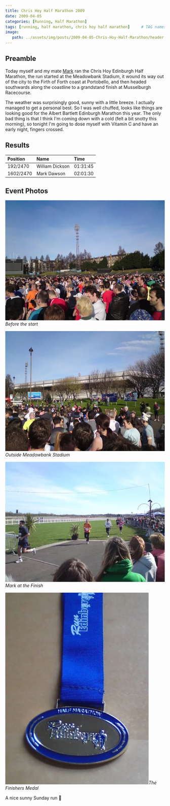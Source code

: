 ```yaml
---
title: Chris Hoy Half Marathon 2009
date: 2009-04-05
categories: [Running, Half Marathon]
tags: [running, half marathon, chris hoy half marathon]     # TAG names should always be lowercase
image:
   path: ../assets/img/posts/2009-04-05-Chris-Hoy-Half-Marathon/header.webp
---
```


## Preamble

Today myself and my mate [Mark](https://www.dawsoncreative.co.uk/) ran the Chris Hoy Edinburgh Half Marathon, the run started at the Meadowbank Stadium, it wound its way out of the city to the Firth of Forth coast at Portobello, and then headed southwards along the coastline to a grandstand finish at Musselburgh Racecourse.

The weather was surprisingly good, sunny with a little breeze. I actually managed to get a personal best. So I was well chuffed, looks like things are looking good for the Albert Bartlett Edinburgh Marathon this year. The only bad thing is that I think I'm coming down with a cold (felt a bit snotty this morning), so tonight I'm going to dose myself with Vitamin C and have an early night, fingers crossed.

## Results

| Position   | Name             | Time     |
| :--------- | :--------------- | :------- |
| 192/2470   | William Dickson  | 01:31:45 |
| 1602/2470  | Mark Dawson      | 02:01:30 |

## Event Photos

![Before the start](../assets/img/posts/2009-04-05-Chris-Hoy-Half-Marathon/Before_the_start1.webp)_Before the start_

![Outside Meadowbank Stadium](../assets/img/posts/2009-04-05-Chris-Hoy-Half-Marathon/Outside_the_start.webp)_Outside Meadowbank Stadium_

![Mark at the finish](../assets/img/posts/2009-04-05-Chris-Hoy-Half-Marathon/Mark_at_the_finish.webp)_Mark at the Finish_

![Finishing Medal](../assets/img/posts/2009-04-05-Chris-Hoy-Half-Marathon/Medal.webp)_The Finishers Medal_

A nice sunny Sunday run 🙂
